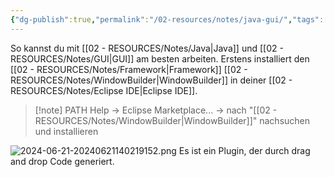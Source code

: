 ```yaml
---
{"dg-publish":true,"permalink":"/02-resources/notes/java-gui/","tags":["code/java/tools","GUI"],"noteIcon":"","updated":"2024-11-24T22:04:19.818+01:00"}
---
```



So kannst du mit [[02 - RESOURCES/Notes/Java\|Java]] und [[02 - RESOURCES/Notes/GUI\|GUI]] am besten arbeiten.
Erstens installiert den [[02 - RESOURCES/Notes/Framework\|Framework]] [[02 - RESOURCES/Notes/WindowBuilder\|WindowBuilder]] in deiner [[02 - RESOURCES/Notes/Eclipse IDE\|Eclipse IDE]].
> [!note] PATH
> Help -> Eclipse Marketplace... -> nach "[[02 - RESOURCES/Notes/WindowBuilder\|WindowBuilder]]" nachsuchen und installieren

![2024-06-21-20240621140219152.png](/img/user/02%20-%20RESOURCES/Files/IMG/2024-06-21-20240621140219152.png)
Es ist ein Plugin, der durch drag and drop Code generiert.
